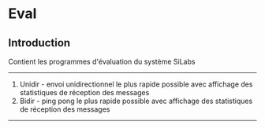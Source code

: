 # Eval

## Introduction
Contient les programmes d'évaluation du système SiLabs

----

1)  Unidir - envoi unidirectionnel le plus rapide possible avec affichage des statistiques de réception des messages
2)  Bidir - ping pong le plus rapide possible avec affichage des statistiques de réception des messages

----

